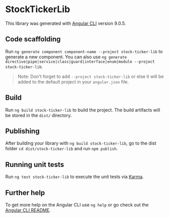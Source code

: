 # StockTickerLib

This library was generated with [Angular CLI](https://github.com/angular/angular-cli) version 9.0.5.

## Code scaffolding

Run `ng generate component component-name --project stock-ticker-lib` to generate a new component. You can also use `ng generate directive|pipe|service|class|guard|interface|enum|module --project stock-ticker-lib`.
> Note: Don't forget to add `--project stock-ticker-lib` or else it will be added to the default project in your `angular.json` file. 

## Build

Run `ng build stock-ticker-lib` to build the project. The build artifacts will be stored in the `dist/` directory.

## Publishing

After building your library with `ng build stock-ticker-lib`, go to the dist folder `cd dist/stock-ticker-lib` and run `npm publish`.

## Running unit tests

Run `ng test stock-ticker-lib` to execute the unit tests via [Karma](https://karma-runner.github.io).

## Further help

To get more help on the Angular CLI use `ng help` or go check out the [Angular CLI README](https://github.com/angular/angular-cli/blob/master/README.md).
